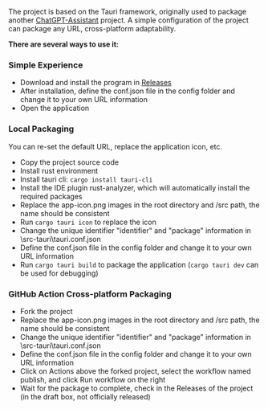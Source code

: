 The project is based on the Tauri framework, originally used to package another [ChatGPT-Assistant](https://github.com/PierXuY/ChatGPT-Assistant) project. 
A simple configuration of the project can package any URL, cross-platform adaptability. 


**There are several ways to use it:**


### Simple Experience
- Download and install the program in [Releases](https://github.com/PierXuY/package-url/releases/tag/app-v0.0.3)
- After installation, define the conf.json file in the config folder and change it to your own URL information
- Open the application

### Local Packaging
You can re-set the default URL, replace the application icon, etc.
- Copy the project source code
- Install rust environment
- Install tauri cli: `cargo install tauri-cli`
- Install the IDE plugin rust-analyzer, which will automatically install the required packages
- Replace the app-icon.png images in the root directory and /src path, the name should be consistent
- Run `cargo tauri icon` to replace the icon
- Change the unique identifier "identifier" and "package" information in \src-tauri\tauri.conf.json
- Define the conf.json file in the config folder and change it to your own URL information
- Run `cargo tauri build` to package the application (`cargo tauri dev` can be used for debugging)

### GitHub Action Cross-platform Packaging
- Fork the project
- Replace the app-icon.png images in the root directory and /src path, the name should be consistent
- Change the unique identifier "identifier" and "package" information in \src-tauri\tauri.conf.json
- Define the conf.json file in the config folder and change it to your own URL information
- Click on Actions above the forked project, select the workflow named publish, and click Run workflow on the right
- Wait for the package to complete, check in the Releases of the project (in the draft box, not officially released)
